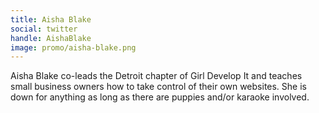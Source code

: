 ```yaml
---
title: Aisha Blake
social: twitter
handle: AishaBlake
image: promo/aisha-blake.png
---
```


Aisha Blake co-leads the Detroit chapter of Girl Develop It and teaches small business owners how to take control of their own websites. She is down for anything as long as there are puppies and/or karaoke involved.
